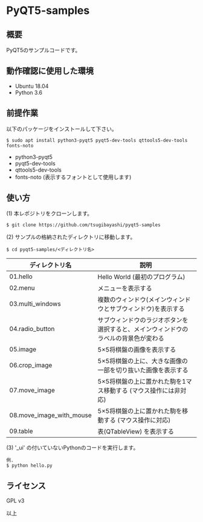 # PyQT5-samples

## 概要

PyQT5のサンプルコードです。

## 動作確認に使用した環境

- Ubuntu 18.04
- Python 3.6

## 前提作業

以下のパッケージをインストールして下さい。

    $ sudo apt install python3-pyqt5 pyqt5-dev-tools qttools5-dev-tools fonts-noto

* python3-pyqt5
* pyqt5-dev-tools
* qttools5-dev-tools
* fonts-noto (表示するフォントとして使用します)

## 使い方

(1) 本レポジトリをクローンします。

    $ git clone https://github.com/tsugibayashi/pyqt5-samples

(2) サンプルの格納されたディレクトリに移動します。

    $ cd pyqt5-samples/<ディレクトリ名>

| ディレクトリ名 | 説明 |
----|----
| 01.hello | Hello World (最初のプログラム) |
| 02.menu | メニューを表示する |
| 03.multi\_windows | 複数のウィンドウ(メインウィンドウとサブウィンドウ)を表示する |
| 04.radio\_button | サブウィンドウのラジオボタンを選択すると、メインウィンドウのラベルの背景色が変わる |
| 05.image | 5×5将棋盤の画像を表示する |
| 06.crop\_image | 5×5将棋盤の上に、大きな画像の一部を切り抜いた画像を表示する |
| 07.move\_image | 5×5将棋盤の上に置かれた駒を1マス移動する (マウス操作には非対応) |
| 08.move\_image\_with\_mouse | 5×5将棋盤の上に置かれた駒を移動する (マウス操作に対応) |
| 09.table | 表(QTableView) を表示する |

(3) '\_ui' の付いていないPythonのコードを実行します。

    例.
    $ python hello.py

## ライセンス

GPL v3


以上
